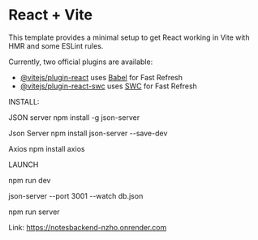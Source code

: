 # React + Vite

This template provides a minimal setup to get React working in Vite with HMR and some ESLint rules.

Currently, two official plugins are available:

- [@vitejs/plugin-react](https://github.com/vitejs/vite-plugin-react/blob/main/packages/plugin-react/README.md) uses [Babel](https://babeljs.io/) for Fast Refresh
- [@vitejs/plugin-react-swc](https://github.com/vitejs/vite-plugin-react-swc) uses [SWC](https://swc.rs/) for Fast Refresh

INSTALL:

JSON server npm install -g json-server

Json Server npm install json-server --save-dev

Axios npm install axios

LAUNCH

npm run dev

json-server --port 3001 --watch db.json

npm run server

Link: https://notesbackend-nzho.onrender.com
